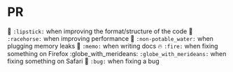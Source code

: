 # PR
:lipstick: `:lipstick:` when improving the format/structure of the code
:racehorse: `:racehorse:` when improving performance
:non-potable_water: `:non-potable_water:` when plugging memory leaks
:memo: `:memo:` when writing docs
:fire: `:fire:` when fixing something on Firefox
:globe_with_merideans: `:globe_with_merideans:` when fixing something on Safari
:bug: `:bug:` when fixing a bug
